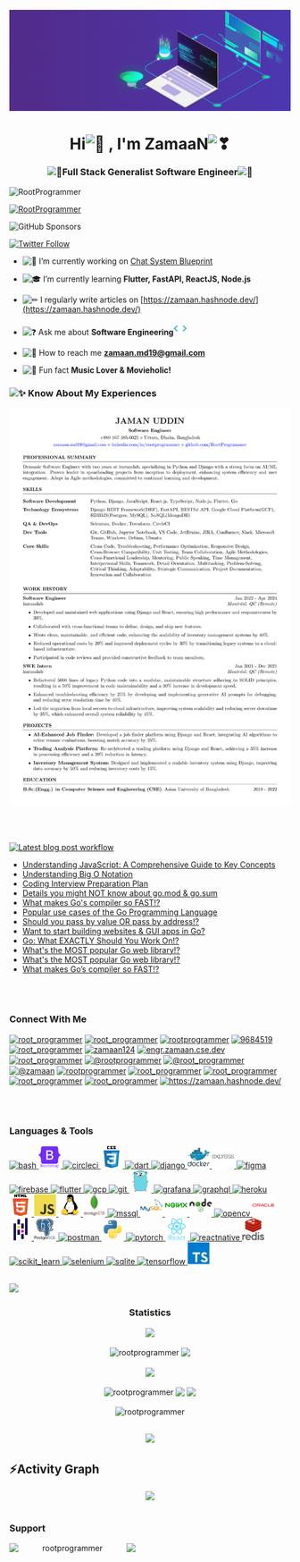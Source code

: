 [![MasterHead](https://github.com/RootProgrammer/media-hub/blob/main/animated-banners/laptop.gif)](https://profiles.topcoder.com/root_programmer)

<h1 align="center">Hi<img src="https://fonts.gstatic.com/s/e/notoemoji/latest/1f44b/512.gif" alt="👋" width="32" height="32">
, I'm ZamaaN<img src="https://fonts.gstatic.com/s/e/notoemoji/latest/2763_fe0f/512.gif" alt="❣" width="32" height="32"></h1>
<h3 align="center"><img src="https://fonts.gstatic.com/s/e/notoemoji/latest/1f31f/512.gif" alt="🌟" width="32" height="32">Full Stack Generalist Software Engineer<img src="https://fonts.gstatic.com/s/e/notoemoji/latest/1f31f/512.gif" alt="🌟" width="32" height="32"></h3>

<p align="left"> <img src="https://komarev.com/ghpvc/?username=RootProgrammer&label=Profile%20views&color=00B14f&style=flat" alt="RootProgrammer" /> </p>

<p align="left"> <a href="https://github.com/ryo-ma/github-profile-trophy"><img src="https://github-profile-trophy.vercel.app/?username=RootProgrammer" alt="RootProgrammer" /></a> </p>
<img alt="GitHub Sponsors" src="https://img.shields.io/github/sponsors/RootProgrammer?color=%2300B14F&logo=github">

<p align="left"> <a href="https://twitter.com/root_programmer" target="_blank"><img alt="Twitter Follow" src="https://img.shields.io/twitter/follow/root_programmer?style=social"></a> </p>

- <img src="https://fonts.gstatic.com/s/e/notoemoji/latest/1f6a7/512.gif" alt="🚧" width="32" height="32"> I’m currently working on [Chat System Blueprint](https://github.com/RootProgrammer/chat-system-blueprint)

- <img src="https://fonts.gstatic.com/s/e/notoemoji/latest/1f393/512.gif" alt="🎓" width="32" height="32"> I’m currently learning **Flutter, FastAPI, ReactJS, Node.js**

- <img src="https://fonts.gstatic.com/s/e/notoemoji/latest/270f_fe0f/512.gif" alt="✏" width="32" height="32"> I regularly write articles on [https://zamaan.hashnode.dev/](https://zamaan.hashnode.dev/)

- <img src="https://fonts.gstatic.com/s/e/notoemoji/latest/2753/512.gif" alt="❓" width="32" height="32"> Ask me about **Software Engineering<img src="https://github.com/RootProgrammer/media-hub/blob/main/animated-emojis/skills.gif" alt="</>" width="24" height="24">**

- <img src="https://fonts.gstatic.com/s/e/notoemoji/latest/1f48c/512.gif" alt="💌" width="32" height="32"> How to reach me **zamaan.md19@gmail.com**

- <img src="https://fonts.gstatic.com/s/e/notoemoji/latest/1f4ab/512.gif" alt="💫" width="32" height="32"> Fun fact **Music Lover & Movieholic!**

<h3 align="left"><img src="https://fonts.gstatic.com/s/e/notoemoji/latest/2728/512.gif" alt="✨" width="32" height="32"> Know About My Experiences</h3>
<a href="https://www.dropbox.com/scl/fi/u0ag8j8j2alsgdiq5tidh/jaman-uddin.pdf?rlkey=x1k2s99yt54u176dl6bp99so5&dl=0" title="Jaman Uddin's Resume">
  <img src="https://github.com/RootProgrammer/Resume/blob/main/resume/jaman-uddin.png?raw=true" alt="Jaman Uddin's Resume" />
</a>
<!-- Make sure to append ?raw=true to the URL to get the raw, viewable image instead of the GitHub page for the image file. -->

<br><br>

[![Latest blog post workflow](https://github.com/RootProgrammer/RootProgrammer/actions/workflows/blogposts.yml/badge.svg?branch=main)](https://github.com/RootProgrammer/RootProgrammer/actions/workflows/blogposts.yml)
<!-- BLOG-POST-LIST:START -->
- [Understanding JavaScript: A Comprehensive Guide to Key Concepts](https://zamaan.hashnode.dev/understanding-javascript-a-comprehensive-guide-to-key-concepts)
- [Understanding Big O Notation](https://zamaan.hashnode.dev/understanding-big-o-notation)
- [Coding Interview Preparation Plan](https://zamaan.hashnode.dev/coding-interview-preparation-plan)
- [Details you might NOT know about go.mod &amp; go.sum](https://zamaan.hashnode.dev/details-you-might-not-know-about-gomod-and-gosum)
- [What makes Go&#39;s compiler so FAST!?](https://zamaan.hashnode.dev/what-makes-gos-compiler-so-fast)
- [Popular use cases of the Go Programming Language](https://zamaan.hashnode.dev/popular-use-cases-of-the-go-programming-language)
- [Should you pass by value OR pass by address!?](https://zamaan.hashnode.dev/should-you-pass-by-value-or-pass-by-address)
- [Want to start building websites &amp; GUI apps in Go?](https://zamaan.hashnode.dev/want-to-start-building-websites-and-gui-apps-in-go)
- [Go: What EXACTLY Should You Work On!?](https://zamaan.hashnode.dev/go-what-exactly-should-you-work-on)
- [What&#39;s the MOST popular Go web library!?](https://dev.to/root_programmer/whats-the-most-popular-go-web-library-hia)
- [What&#39;s the MOST popular Go web library!?](https://zamaan.hashnode.dev/whats-the-most-popular-go-web-library)
- [What makes Go’s compiler so FAST!?](https://medium.com/@root_programmer/what-makes-gos-compiler-so-fast-d7d7a708b0d6?source=rss-9012f3cb175b------2)
<!-- BLOG-POST-LIST:END -->
<br><br>


<h3 align="left">Connect With Me</h3>
<p align="left">
<a href="https://dev.to/root_programmer" target="blank"><img align="center" src="https://raw.githubusercontent.com/rahuldkjain/github-profile-readme-generator/master/src/images/icons/Social/devto.svg" alt="root_programmer" height="30" width="40" /></a>
<a href="https://twitter.com/root_programmer" target="blank"><img align="center" src="https://raw.githubusercontent.com/rahuldkjain/github-profile-readme-generator/master/src/images/icons/Social/twitter.svg" alt="root_programmer" height="30" width="40" /></a>
<a href="https://linkedin.com/in/rootprogrammer" target="blank"><img align="center" src="https://raw.githubusercontent.com/rahuldkjain/github-profile-readme-generator/master/src/images/icons/Social/linked-in-alt.svg" alt="rootprogrammer" height="30" width="40" /></a>
<a href="https://stackoverflow.com/users/9684519" target="blank"><img align="center" src="https://raw.githubusercontent.com/rahuldkjain/github-profile-readme-generator/master/src/images/icons/Social/stack-overflow.svg" alt="9684519" height="30" width="40" /></a>
<a href="https://codesandbox.com/root_programmer" target="blank"><img align="center" src="https://raw.githubusercontent.com/rahuldkjain/github-profile-readme-generator/master/src/images/icons/Social/codesandbox.svg" alt="root_programmer" height="30" width="40" /></a>
<a href="https://kaggle.com/zamaan124" target="blank"><img align="center" src="https://raw.githubusercontent.com/rahuldkjain/github-profile-readme-generator/master/src/images/icons/Social/kaggle.svg" alt="zamaan124" height="30" width="40" /></a>
<a href="https://fb.com/engr.zamaan.cse.dev" target="blank"><img align="center" src="https://raw.githubusercontent.com/rahuldkjain/github-profile-readme-generator/master/src/images/icons/Social/facebook.svg" alt="engr.zamaan.cse.dev" height="30" width="40" /></a>
<a href="https://instagram.com/root_programmer" target="blank"><img align="center" src="https://raw.githubusercontent.com/rahuldkjain/github-profile-readme-generator/master/src/images/icons/Social/instagram.svg" alt="root_programmer" height="30" width="40" /></a>
<a href="https://hashnode.com/@rootprogrammer" target="blank"><img align="center" src="https://raw.githubusercontent.com/rahuldkjain/github-profile-readme-generator/master/src/images/icons/Social/hashnode.svg" alt="@rootprogrammer" height="30" width="40" /></a>
<a href="https://medium.com/@root_programmer" target="blank"><img align="center" src="https://raw.githubusercontent.com/rahuldkjain/github-profile-readme-generator/master/src/images/icons/Social/medium.svg" alt="@root_programmer" height="30" width="40" /></a>
<a href="https://www.youtube.com/c/@zamaan" target="blank"><img align="center" src="https://raw.githubusercontent.com/rahuldkjain/github-profile-readme-generator/master/src/images/icons/Social/youtube.svg" alt="@zamaan" height="30" width="40" /></a>
<a href="https://www.codechef.com/users/rootprogrammer" target="blank"><img align="center" src="https://cdn.jsdelivr.net/npm/simple-icons@3.1.0/icons/codechef.svg" alt="rootprogrammer" height="30" width="40" /></a>
<a href="https://www.hackerrank.com/root_programmer" target="blank"><img align="center" src="https://raw.githubusercontent.com/rahuldkjain/github-profile-readme-generator/master/src/images/icons/Social/hackerrank.svg" alt="root_programmer" height="30" width="40" /></a>
<a href="https://codeforces.com/profile/root_programmer" target="blank"><img align="center" src="https://raw.githubusercontent.com/rahuldkjain/github-profile-readme-generator/master/src/images/icons/Social/codeforces.svg" alt="root_programmer" height="30" width="40" /></a>
<a href="https://www.leetcode.com/root_programmer" target="blank"><img align="center" src="https://raw.githubusercontent.com/rahuldkjain/github-profile-readme-generator/master/src/images/icons/Social/leet-code.svg" alt="root_programmer" height="30" width="40" /></a>
<a href="https://www.topcoder.com/members/root_programmer" target="blank"><img align="center" src="https://raw.githubusercontent.com/rahuldkjain/github-profile-readme-generator/master/src/images/icons/Social/topcoder.svg" alt="root_programmer" height="30" width="40" /></a>
<a href="/https://zamaan.hashnode.dev/" target="blank"><img align="center" src="https://raw.githubusercontent.com/rahuldkjain/github-profile-readme-generator/master/src/images/icons/Social/rss.svg" alt="https://zamaan.hashnode.dev/" height="30" width="40" /></a>
</p>
<br><br>

<h3 align="left">Languages & Tools</h3>
<p align="left"> <a href="https://www.gnu.org/software/bash/" target="_blank" rel="noreferrer"> <img src="https://www.vectorlogo.zone/logos/gnu_bash/gnu_bash-icon.svg" alt="bash" width="40" height="40"/> </a> <a href="https://getbootstrap.com" target="_blank" rel="noreferrer"> <img src="https://raw.githubusercontent.com/devicons/devicon/master/icons/bootstrap/bootstrap-plain-wordmark.svg" alt="bootstrap" width="40" height="40"/> </a> <a href="https://circleci.com" target="_blank" rel="noreferrer"> <img src="https://www.vectorlogo.zone/logos/circleci/circleci-icon.svg" alt="circleci" width="40" height="40"/> </a> <a href="https://www.w3schools.com/css/" target="_blank" rel="noreferrer"> <img src="https://raw.githubusercontent.com/devicons/devicon/master/icons/css3/css3-original-wordmark.svg" alt="css3" width="40" height="40"/> </a> <a href="https://dart.dev" target="_blank" rel="noreferrer"> <img src="https://www.vectorlogo.zone/logos/dartlang/dartlang-icon.svg" alt="dart" width="40" height="40"/> </a> <a href="https://www.djangoproject.com/" target="_blank" rel="noreferrer"> <img src="https://cdn.worldvectorlogo.com/logos/django.svg" alt="django" width="40" height="40"/> </a> <a href="https://www.docker.com/" target="_blank" rel="noreferrer"> <img src="https://raw.githubusercontent.com/devicons/devicon/master/icons/docker/docker-original-wordmark.svg" alt="docker" width="40" height="40"/> </a> <a href="https://expressjs.com" target="_blank" rel="noreferrer"> <img src="https://raw.githubusercontent.com/devicons/devicon/master/icons/express/express-original-wordmark.svg" alt="express" width="40" height="40"/> </a> <a href="https://www.figma.com/" target="_blank" rel="noreferrer"> <img src="https://www.vectorlogo.zone/logos/figma/figma-icon.svg" alt="figma" width="40" height="40"/> </a> <a href="https://firebase.google.com/" target="_blank" rel="noreferrer"> <img src="https://www.vectorlogo.zone/logos/firebase/firebase-icon.svg" alt="firebase" width="40" height="40"/> </a> <a href="https://flutter.dev" target="_blank" rel="noreferrer"> <img src="https://www.vectorlogo.zone/logos/flutterio/flutterio-icon.svg" alt="flutter" width="40" height="40"/> </a> <a href="https://cloud.google.com" target="_blank" rel="noreferrer"> <img src="https://www.vectorlogo.zone/logos/google_cloud/google_cloud-icon.svg" alt="gcp" width="40" height="40"/> </a> <a href="https://git-scm.com/" target="_blank" rel="noreferrer"> <img src="https://www.vectorlogo.zone/logos/git-scm/git-scm-icon.svg" alt="git" width="40" height="40"/> </a> <a href="https://golang.org" target="_blank" rel="noreferrer"> <img src="https://raw.githubusercontent.com/devicons/devicon/master/icons/go/go-original.svg" alt="go" width="40" height="40"/> </a> <a href="https://grafana.com" target="_blank" rel="noreferrer"> <img src="https://www.vectorlogo.zone/logos/grafana/grafana-icon.svg" alt="grafana" width="40" height="40"/> </a> <a href="https://graphql.org" target="_blank" rel="noreferrer"> <img src="https://www.vectorlogo.zone/logos/graphql/graphql-icon.svg" alt="graphql" width="40" height="40"/> </a> <a href="https://heroku.com" target="_blank" rel="noreferrer"> <img src="https://www.vectorlogo.zone/logos/heroku/heroku-icon.svg" alt="heroku" width="40" height="40"/> </a> <a href="https://www.w3.org/html/" target="_blank" rel="noreferrer"> <img src="https://raw.githubusercontent.com/devicons/devicon/master/icons/html5/html5-original-wordmark.svg" alt="html5" width="40" height="40"/> </a> <a href="https://developer.mozilla.org/en-US/docs/Web/JavaScript" target="_blank" rel="noreferrer"> <img src="https://raw.githubusercontent.com/devicons/devicon/master/icons/javascript/javascript-original.svg" alt="javascript" width="40" height="40"/> </a> <a href="https://www.linux.org/" target="_blank" rel="noreferrer"> <img src="https://raw.githubusercontent.com/devicons/devicon/master/icons/linux/linux-original.svg" alt="linux" width="40" height="40"/> </a> <a href="https://www.mongodb.com/" target="_blank" rel="noreferrer"> <img src="https://raw.githubusercontent.com/devicons/devicon/master/icons/mongodb/mongodb-original-wordmark.svg" alt="mongodb" width="40" height="40"/> </a> <a href="https://www.microsoft.com/en-us/sql-server" target="_blank" rel="noreferrer"> <img src="https://www.svgrepo.com/show/303229/microsoft-sql-server-logo.svg" alt="mssql" width="40" height="40"/> </a> <a href="https://www.mysql.com/" target="_blank" rel="noreferrer"> <img src="https://raw.githubusercontent.com/devicons/devicon/master/icons/mysql/mysql-original-wordmark.svg" alt="mysql" width="40" height="40"/> </a> <a href="https://www.nginx.com" target="_blank" rel="noreferrer"> <img src="https://raw.githubusercontent.com/devicons/devicon/master/icons/nginx/nginx-original.svg" alt="nginx" width="40" height="40"/> </a> <a href="https://nodejs.org" target="_blank" rel="noreferrer"> <img src="https://raw.githubusercontent.com/devicons/devicon/master/icons/nodejs/nodejs-original-wordmark.svg" alt="nodejs" width="40" height="40"/> </a> <a href="https://opencv.org/" target="_blank" rel="noreferrer"> <img src="https://www.vectorlogo.zone/logos/opencv/opencv-icon.svg" alt="opencv" width="40" height="40"/> </a> <a href="https://www.oracle.com/" target="_blank" rel="noreferrer"> <img src="https://raw.githubusercontent.com/devicons/devicon/master/icons/oracle/oracle-original.svg" alt="oracle" width="40" height="40"/> </a> <a href="https://pandas.pydata.org/" target="_blank" rel="noreferrer"> <img src="https://raw.githubusercontent.com/devicons/devicon/2ae2a900d2f041da66e950e4d48052658d850630/icons/pandas/pandas-original.svg" alt="pandas" width="40" height="40"/> </a> <a href="https://www.postgresql.org" target="_blank" rel="noreferrer"> <img src="https://raw.githubusercontent.com/devicons/devicon/master/icons/postgresql/postgresql-original-wordmark.svg" alt="postgresql" width="40" height="40"/> </a> <a href="https://postman.com" target="_blank" rel="noreferrer"> <img src="https://www.vectorlogo.zone/logos/getpostman/getpostman-icon.svg" alt="postman" width="40" height="40"/> </a> <a href="https://www.python.org" target="_blank" rel="noreferrer"> <img src="https://raw.githubusercontent.com/devicons/devicon/master/icons/python/python-original.svg" alt="python" width="40" height="40"/> </a> <a href="https://pytorch.org/" target="_blank" rel="noreferrer"> <img src="https://www.vectorlogo.zone/logos/pytorch/pytorch-icon.svg" alt="pytorch" width="40" height="40"/> </a> <a href="https://reactjs.org/" target="_blank" rel="noreferrer"> <img src="https://raw.githubusercontent.com/devicons/devicon/master/icons/react/react-original-wordmark.svg" alt="react" width="40" height="40"/> </a> <a href="https://reactnative.dev/" target="_blank" rel="noreferrer"> <img src="https://reactnative.dev/img/header_logo.svg" alt="reactnative" width="40" height="40"/> </a> <a href="https://redis.io" target="_blank" rel="noreferrer"> <img src="https://raw.githubusercontent.com/devicons/devicon/master/icons/redis/redis-original-wordmark.svg" alt="redis" width="40" height="40"/> </a> <a href="https://scikit-learn.org/" target="_blank" rel="noreferrer"> <img src="https://upload.wikimedia.org/wikipedia/commons/0/05/Scikit_learn_logo_small.svg" alt="scikit_learn" width="40" height="40"/> </a> <a href="https://www.selenium.dev" target="_blank" rel="noreferrer"> <img src="https://raw.githubusercontent.com/detain/svg-logos/780f25886640cef088af994181646db2f6b1a3f8/svg/selenium-logo.svg" alt="selenium" width="40" height="40"/> </a> <a href="https://www.sqlite.org/" target="_blank" rel="noreferrer"> <img src="https://www.vectorlogo.zone/logos/sqlite/sqlite-icon.svg" alt="sqlite" width="40" height="40"/> </a> <a href="https://www.tensorflow.org" target="_blank" rel="noreferrer"> <img src="https://www.vectorlogo.zone/logos/tensorflow/tensorflow-icon.svg" alt="tensorflow" width="40" height="40"/> </a> <a href="https://www.typescriptlang.org/" target="_blank" rel="noreferrer"> <img src="https://raw.githubusercontent.com/devicons/devicon/master/icons/typescript/typescript-original.svg" alt="typescript" width="40" height="40"/> </a> </p>

<br>
<!-- TITLE: STATISTICS -->
<img src="https://user-images.githubusercontent.com/73097560/115834477-dbab4500-a447-11eb-908a-139a6edaec5c.gif"><h3 align="center">Statistics</h3>
<div align="center">
  <!-- Profile Summary -->
  <img align="center" src="http://github-profile-summary-cards.vercel.app/api/cards/profile-details?username=RootProgrammer&theme=github" height="242em" /><br><br>
  
  <!-- Stats -->
  <img align="center" src="https://github-readme-stats.vercel.app/api?username=rootprogrammer&show_icons=true&locale=en&theme=github" height="180em" alt="rootprogrammer" />
  <img align="center" src="http://github-profile-summary-cards.vercel.app/api/cards/stats?username=RootProgrammer&theme=github" height="180em" />
  <br><br>
  
  <!-- Commits -->
  <img align="center" src="http://github-profile-summary-cards.vercel.app/api/cards/productive-time?username=RootProgrammer&theme=github" height="180em" />
  <br><br>
  
  <!-- Languages -->
  <img align="center" src="https://github-readme-stats.vercel.app/api/top-langs?username=rootprogrammer&show_icons=true&locale=en&layout=compact&theme=github" height="180em" alt="rootprogrammer" />
  <img align="center" src="http://github-profile-summary-cards.vercel.app/api/cards/most-commit-language?username=RootProgrammer&theme=github" height="180em" />
  <img align="center" src="http://github-profile-summary-cards.vercel.app/api/cards/repos-per-language?username=RootProgrammer&theme=github" height="180em" />
  <br><br>
  
  <!-- Streak -->
  <img align="center" src="https://github-readme-streak-stats.herokuapp.com/?user=rootprogrammer&" alt="rootprogrammer" />
  <br><br>
  
  <!-- Activity Graph -->
  <img src="https://user-images.githubusercontent.com/73097560/115834477-dbab4500-a447-11eb-908a-139a6edaec5c.gif"><h2 align="left">⚡Activity Graph</h2>
  <img align="center" src="https://github-readme-activity-graph.vercel.app/graph?username=RootProgrammer&theme=github"/>
  <br><br>

  <!-- Support -->
  <h3 align="left">Support</h3>
  <a href="https://www.buymeacoffee.com/rootprogrammer"> <img align="left" src="https://cdn.buymeacoffee.com/buttons/v2/default-yellow.png" height="50" width="210" alt="rootprogrammer" /></a>
</div>

<img src="https://raw.githubusercontent.com/Trilokia/Trilokia/379277808c61ef204768a61bbc5d25bc7798ccf1/bottom_header.svg" />
